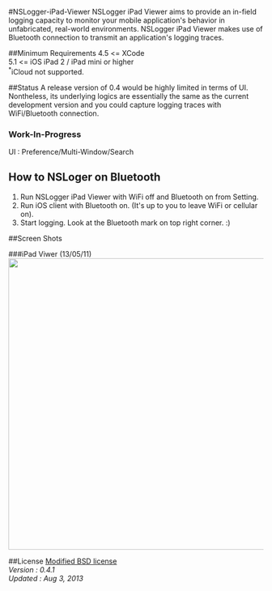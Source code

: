 #NSLogger-iPad-Viewer
NSLogger iPad Viewer aims to provide an in-field logging capacity to monitor your mobile application's behavior in unfabricated, real-world environments. NSLogger iPad Viewer makes use of Bluetooth connection to transmit an application's logging traces.

##Minimum Requirements
4.5 <= XCode   
5.1 <= iOS 
iPad 2 / iPad mini or higher  
<sup>*</sup>iCloud not supported.

##Status
A release version of 0.4 would be highly limited in terms of UI. Nontheless, its underlying logics are essentially the same as the current development version and you could capture logging traces with WiFi/Bluetooth connection.    


### Work-In-Progress
UI : Preference/Multi-Window/Search

## How to NSLoger on Bluetooth
1. Run NSLogger iPad Viewer with WiFi off and Bluetooth on from Setting.  
2. Run iOS client with Bluetooth on. (It's up to you to leave WiFi or cellular on).        
3. Start logging. Look at the Bluetooth mark on top right corner. :)  

##Screen Shots 

###iPad Viwer (13/05/11)
<img width="576" src="https://raw.github.com/fpillet/NSLogger/master/Screenshots/ipad_viewer_13_05_11.png" />

##License
[Modified BSD license](https://github.com/fpillet/NSLogger/blob/master/iPad%20Viewer/LICENSE)   
_Version : 0.4.1_  
_Updated : Aug 3, 2013_